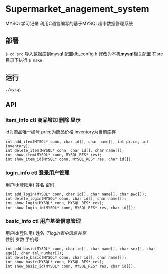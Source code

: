 # Supermarket_anagement_system
MYSQL学习记录 利用C语言编写的基于MYSQL超市数据管理系统


## 部署
`$ cd src`
导入数据库到mysql
配置db_config.h 修改为本机**mysql**相关配置
在src目录下执行 `$ make`

## 运行
`./mysql`

## API
### item_info ctl 商品增加 删除 显示
id为商品唯一编号   price为商品价格  inventory为当前库存
```
int add_item(MYSQL* conn, char id[], char name[], int price, int inventory);
int delete_item(MYSQL* conn, char id[], char name[]);
int show_item(MYSQL* conn, MYSQL_RES* res);
int show_item_id(MYSQL* conn, MYSQL_RES* res, char id[]);
```

### login_info ctl 登录用户管理
用户id(登陆用)   姓名  密码
```
int add_login(MYSQL* conn, char id[], char name[], char pwd[]);
int delete_login(MYSQL* conn, char id[], char name[]);
int show_login(MYSQL* conn, MYSQL_RES* res);
int show_login_id(MYSQL* conn, MYSQL_RES* res, char id[]);
```


### basic_info ctl 用户基础信息管理
用户id(登陆用)   姓名 *于login表中信息共享*  
性别  岁数  手机号
```
int add_basic(MYSQL* conn, char id[], char name[], char sex[], char age[], char tel_number[]);
int delete_basic(MYSQL* conn, char id[], char name[]);
int show_basic(MYSQL* conn, MYSQL_RES* res);
int show_basic_id(MYSQL* conn, MYSQL_RES* res, char id[]);
```





